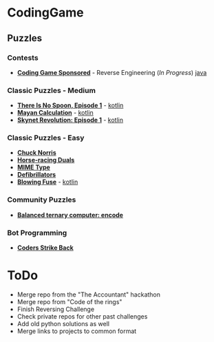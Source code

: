 # CodingGame

## Puzzles
### Contests
* [**Coding Game Sponsored**](https://www.codingame.com/ide/puzzle/codingame-sponsored-contest) - Reverse Engineering (*In Progress*) [java](src/main/java/CodingameSponsoredContest.java)

### Classic Puzzles - Medium
* [**There Is No Spoon, Episode 1**](https://www.codingame.com/training/medium/there-is-no-spoon-episode-1) - [kotlin](src/main/kotlin/ThereIsNoSpoon.kt)
* [**Mayan Calculation**](src/main/kotlin/MayanCalculation.md) - [kotlin](src/main/kotlin/MayanCalculation.kt)
* [**Skynet Revolution: Episode 1**](src/main/kotlin/SkynetRevolutionEpisodeOne.md) - [kotlin](src/main/kotlin/SkynetRevolution.kt)

### Classic Puzzles - Easy
* [**Chuck Norris**](at/cnoize/codingame/chucknorris/)
* [**Horse-racing Duals**](at/cnoize/codingame/horseracingduals/)
* [**MIME Type**](at/cnoize/codingame/mimetype/)
* [**Defibrillators**](at/cnoize/codingame/defibrillators/)
* [**Blowing Fuse**](https://www.codingame.com/training/easy/blowing-fuse) - [kotlin](src/main/kotlin/BlowingFuse.kt)

### Community Puzzles
* [**Balanced ternary computer: encode**](at/cnoize/codingame/balancedternaryencode/)

### Bot Programming
* [**Coders Strike Back**](at/cnoize/codingame/codersstrikeback/)

# ToDo
* Merge repo from the "The Accountant" hackathon
* Merge repo from "Code of the rings"
* Finish Reversing Challenge
* Check private repos for other past challenges
* Add old python solutions as well
* Merge links to projects to common format